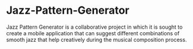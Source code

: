 # Jazz-Pattern-Generator
Jazz Pattern Generator is a collaborative project in which it is sought to create a mobile application that can suggest different combinations of smooth jazz that help creatively during the musical composition process.
